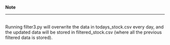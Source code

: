 **Note**
<hr>
<br>
Running filter3.py will overwrite the data in todays_stock.csv every day, and the updated data will be stored in filtered_stock.csv (where all the previous filtered data is stored).
